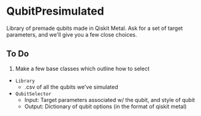 # QubitPresimulated
Library of premade qubits made in Qiskit Metal. Ask for a set of target parameters, and we'll give you a few close choices.

## To Do
1. Make a few base classes which outline how to select
  -  `Library`
      - .csv of all the qubits we've simulated 
  -  `QubitSelector`
      - Input: Target parameters associated w/ the qubit, and style of qubit
      - Output: Dictionary of qubit options (in the format of qiskit metal)
    

